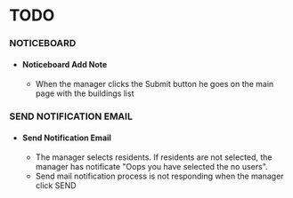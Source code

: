 # TODO

### NOTICEBOARD

- #### Noticeboard Add Note
    - When the manager clicks the Submit button he goes on the main page with the buildings list

### SEND NOTIFICATION EMAIL

- #### Send Notification Email
    - The manager selects residents. 
      If residents are not selected, the manager has notificate "Oops you have selected 
      the no users".
    - Send mail notification process is not responding when the manager click SEND
